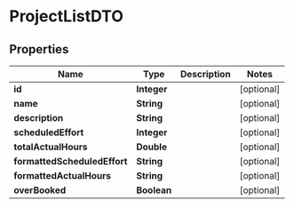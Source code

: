 # ProjectListDTO

## Properties
Name | Type | Description | Notes
------------ | ------------- | ------------- | -------------
**id** | **Integer** |  |  [optional]
**name** | **String** |  |  [optional]
**description** | **String** |  |  [optional]
**scheduledEffort** | **Integer** |  |  [optional]
**totalActualHours** | **Double** |  |  [optional]
**formattedScheduledEffort** | **String** |  |  [optional]
**formattedActualHours** | **String** |  |  [optional]
**overBooked** | **Boolean** |  |  [optional]
